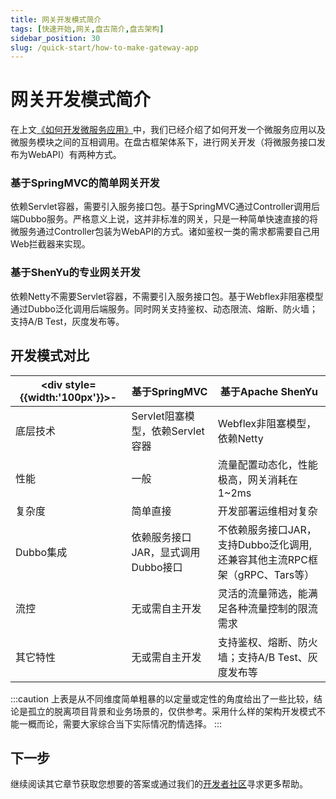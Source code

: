 ```yaml
---
title: 网关开发模式简介
tags: [快速开始,网关,盘古简介,盘古架构]
sidebar_position: 30
slug: /quick-start/how-to-make-gateway-app
---
```


# 网关开发模式简介

在上文[《如何开发微服务应用》](/docs/quick-start/how-to-make-microservice-architecture-app)中，我们已经介绍了如何开发一个微服务应用以及微服务模块之间的互相调用。在盘古框架体系下，进行网关开发（将微服务接口发布为WebAPI）有两种方式。

### 基于SpringMVC的简单网关开发  
依赖Servlet容器，需要引入服务接口包。基于SpringMVC通过Controller调用后端Dubbo服务。严格意义上说，这并非标准的网关，只是一种简单快速直接的将微服务通过Controller包装为WebAPI的方式。诸如鉴权一类的需求都需要自己用Web拦截器来实现。

### 基于ShenYu的专业网关开发
依赖Netty不需要Servlet容器，不需要引入服务接口包。基于Webflex非阻塞模型通过Dubbo泛化调用后端服务。同时网关支持鉴权、动态限流、熔断、防火墙；支持A/B Test，灰度发布等。

## 开发模式对比

|<div style={{width:'100px'}}>-</div>| 基于SpringMVC | 基于Apache ShenYu  
--- | --- | ---
底层技术 | Servlet阻塞模型，依赖Servlet容器 | Webflex非阻塞模型，依赖Netty
性能 | 一般 | 流量配置动态化，性能极高，网关消耗在 1~2ms
复杂度 | 简单直接 | 开发部署运维相对复杂
Dubbo集成 | 依赖服务接口JAR，显式调用Dubbo接口 | 不依赖服务接口JAR，支持Dubbo泛化调用,还兼容其他主流RPC框架（gRPC、Tars等）
流控 | 无或需自主开发 | 灵活的流量筛选，能满足各种流量控制的限流需求
其它特性 | 无或需自主开发 | 支持鉴权、熔断、防火墙；支持A/B Test、灰度发布等

:::caution
上表是从不同维度简单粗暴的以定量或定性的角度给出了一些比较，结论是孤立的脱离项目背景和业务场景的，仅供参考。采用什么样的架构开发模式不能一概而论，需要大家综合当下实际情况酌情选择。
:::

## 下一步
继续阅读其它章节获取您想要的答案或通过我们的[开发者社区](/docs/community)寻求更多帮助。